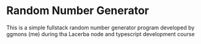 #  Random Number Generator 

This is a simple fullstack random number generator program developed by ggmons (me) during tha Lacerba node and typescript development course